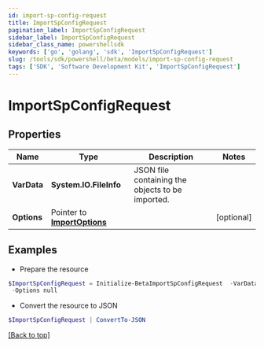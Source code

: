 ```yaml
---
id: import-sp-config-request
title: ImportSpConfigRequest
pagination_label: ImportSpConfigRequest
sidebar_label: ImportSpConfigRequest
sidebar_class_name: powershellsdk
keywords: ['go', 'golang', 'sdk', 'ImportSpConfigRequest'] 
slug: /tools/sdk/powershell/beta/models/import-sp-config-request
tags: ['SDK', 'Software Development Kit', 'ImportSpConfigRequest']
---
```



# ImportSpConfigRequest

## Properties

Name | Type | Description | Notes
------------ | ------------- | ------------- | -------------
**VarData** |  **System.IO.FileInfo** | JSON file containing the objects to be imported. | 
**Options** |  Pointer to [**ImportOptions**](import-options) |  | [optional] 

## Examples

- Prepare the resource
```powershell
$ImportSpConfigRequest = Initialize-BetaImportSpConfigRequest  -VarData null `
 -Options null
```

- Convert the resource to JSON
```powershell
$ImportSpConfigRequest | ConvertTo-JSON
```


[[Back to top]](#) 

